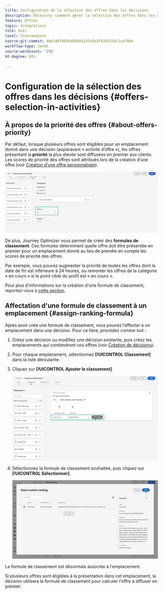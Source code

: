 ```yaml
---
title: Configuration de la sélection des offres dans les décisions
description: Découvrez comment gérer la sélection des offres dans les décisions.
feature: Offres
topic: Intégrations
role: User
level: Intermediate
source-git-commit: 4be1d6f4034a0bb0a24fe5e4f634253dc1ca798e
workflow-type: tm+mt
source-wordcount: '256'
ht-degree: 95%

---
```


# Configuration de la sélection des offres dans les décisions {#offers-selection-in-activities}

## À propos de la priorité des offres {#about-offers-priority}

Par défaut, lorsque plusieurs offres sont éligibles pour un emplacement donné dans une décision (auparavant « activité d’offre »), les offres présentant la **priorité** la plus élevée sont diffusées en premier aux clients. Les scores de priorité des offres sont attribués lors de la création d’une offre (voir [Création d’une offre personnalisée](../offer-library/creating-personalized-offers.md)).

![](../../assets/offer-priority.png)

De plus, Journey Optimizer vous permet de créer des **formules de classement**. Ces formules déterminent quelle offre doit être présentée en premier pour un emplacement donné au lieu de prendre en compte les scores de priorité des offres.

Par exemple, vous pouvez augmenter la priorité de toutes les offres dont la date de fin est inférieure à 24 heures, ou remonter les offres de la catégorie « en cours » si le point ciblé du profil est « en cours ».

Pour plus d&#39;informations sur la création d&#39;une formule de classement, reportez-vous à [cette section](../offer-library/create-ranking-formulas.md).

## Affectation d&#39;une formule de classement à un emplacement {#assign-ranking-formula}

Après avoir créé une formule de classement, vous pouvez l’affecter à un emplacement dans une décision. Pour ce faire, procédez comme suit :

1. Créez une décision ou modifiez une décision existante, puis créez les emplacements qui contiendront vos offres (voir [Création de décisions](../offer-activities/create-offer-activities.md)).

1. Pour chaque emplacement, sélectionnez **[!UICONTROL Classement]** dans la liste déroulante.

1. Cliquez sur **[!UICONTROL Ajouter le classement]**.

   ![](../../assets/offer-activity-ranking.png)

1. Sélectionnez la formule de classement souhaitée, puis cliquez sur **[!UICONTROL Sélectionner]**.

   ![](../../assets/ranking-selection.png)

La formule de classement est désormais associée à l&#39;emplacement.

Si plusieurs offres sont éligibles à la présentation dans cet emplacement, la décision utilisera la formule de classement pour calculer l&#39;offre à diffuser en premier.
